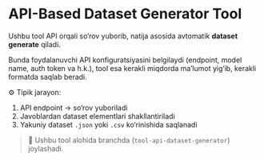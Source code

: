 # API-Based Dataset Generator Tool

Ushbu tool API orqali so‘rov yuborib, natija asosida avtomatik **dataset generate** qiladi.

Bunda foydalanuvchi API konfiguratsiyasini belgilaydi (endpoint, model name, auth token va h.k.), tool esa kerakli miqdorda ma’lumot yig‘ib, kerakli formatda saqlab beradi.

⚙️ Tipik jarayon:

1. API endpoint → so‘rov yuboriladi  
2. Javoblardan dataset elementlari shakllantiriladi  
3. Yakuniy dataset `.json` yoki `.csv` ko‘rinishida saqlanadi

> 🔧 Ushbu tool alohida branchda (`tool-api-dataset-generator`) joylashadi.

